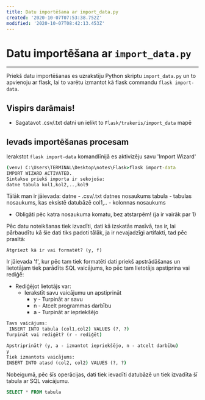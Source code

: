 ```yaml
---
title: Datu importēšana ar import_data.py
created: '2020-10-07T07:53:38.752Z'
modified: '2020-10-07T08:42:13.453Z'
---
```


# Datu importēšana ar `import_data.py`
---
Priekš datu importēšanas es uzrakstīju Python skriptu `import_data.py` un to apvienoju ar flask, lai to varētu izmantot kā flask commandu `flask import-data`.

## Vispirs darāmais!
- Sagatavot .csv/.txt datni un ielikt to `Flask/trakeris/import_data` mapē

## Ievads importēšanas procesam
Ierakstot `flask import-data` komandlīnijā es aktivizēju savu 'Import Wizard'
```cmd
(venv) C:\Users\TERMINAL\Desktop\notes\Flask>flask import-data
IMPORT WIZARD ACTIVATED.
Sintakse priekš importa ir sekojoša:
datne tabula kol1,kol2,..,kol9
```
Tālāk man ir jāievada:
datne - .csv/.txt datnes nosaukums
tabula - tabulas nosaukums, kas eksistē datubāzē
col1,.. - kolonnas nosaukums
  - Obligāti pēc katra nosaukuma komatu, bez atstarpēm! (ja ir vairāk par 1)

Pēc datu noteikšanas tiek izvadīti, dati kā izskatās masīvā, tas ir, lai pārbaudītu kā šie dati tiks padoti tālāk, ja ir nevajadzīgi artifakti, tad pēc prasītā: 
```
Atgriezt kā ir vai formatēt? (y, f)
```
Ir jāievada 'f', kur pēc tam tiek formatēti dati priekš apstrādāšanas un lietotājam tiek parādīts SQL vaicājums, ko pēc tam lietotājs apstiprina vai rediģē:
- Rediģējot lietotājs var:
  - Ierakstīt savu vaicājumu un apstiprināt 
    - y - Turpināt ar savu
    - n - Atcelt programmas darbību
    - a - Turpināt ar iepriekšējo
```cmd
Tavs vaicājums:
 INSERT INTO tabula (col1,col2) VALUES (?, ?)
Turpināt vai rediģēt? (r - rediģēt)
```

```cmd
Apstriprināt? (y, a - izmantot iepriekšējo, n - atcelt darbību)
y
Tiek izmantots vaicājums:
INSERT INTO atasd (col2, col2) VALUES (?, ?)
```
Nobeigumā, pēc šīs operācijas, dati tiek ievadīti datubāzē un tiek izvadīta šī tabula ar SQL vaicājumu.
```sql
SELECT * FROM tabula
```
